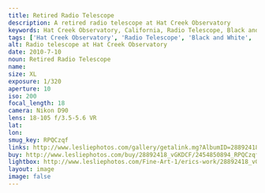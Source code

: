 ```yaml
---
title: Retired Radio Telescope
description: A retired radio telescope at Hat Creek Observatory
keywords: Hat Creek Observatory, California, Radio Telescope, Black and White
tags: ['Hat Creek Observatory', 'Radio Telescope', 'Black and White', 'California']
alt: Radio telescope at Hat Creek Observatory
date: 2010-7-10
noun: Retired Radio Telescope
name: 
size: XL
exposure: 1/320
aperture: 10
iso: 200
focal_length: 18
camera: Nikon D90
lens: 18-105 f/3.5-5.6 VR
lat: 
lon: 
smug_key: RPQCzqf
links: http://www.lesliephotos.com/gallery/getalink.mg?AlbumID=28892418&AlbumKey=vGKDCF&ImageID=2454850894&ImageKey=RPQCzqf&how=forum&Page=1
buy: http://www.lesliephotos.com/buy/28892418_vGKDCF/2454850894_RPQCzqf/
lightbox: http://www.lesliephotos.com/Fine-Art-1/erics-work/28892418_vGKDCF#!i=2454850894&k=RPQCzqf&lb=1&s=A
layout: image
image: false
---
```

